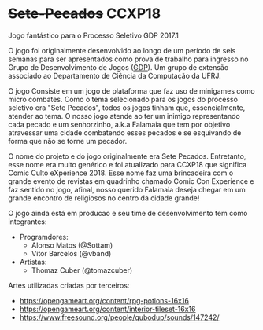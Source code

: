 # ~~Sete-Pecados~~ CCXP18
Jogo fantástico para o Processo Seletivo GDP 2017.1

O jogo foi originalmente desenvolvido ao longo de um período de seis semanas para ser apresentados como prova de trabalho para ingresso no Grupo de Desenvolvimento de Jogos ([GDP](http://www.gamedevproject.com.br/)). Um grupo de extensão associado ao Departamento de Ciência da Computação da UFRJ.

O jogo Consiste em um jogo de plataforma que faz uso de minigames como micro combates. Como o tema selecionado para os jogos do processo seletivo era "Sete Pecados", todos os jogos tinham que, essencialmente, atender ao tema. O nosso jogo atende ao ter um inimigo representando cada pecado e um senhorzinho, a.k.a Falamaia que tem por objetivo atravessar uma cidade combatendo esses pecados e se esquivando de forma que não se torne um pecador.

O nome do projeto e do jogo originalmente era Sete Pecados. Entretanto, esse nome era muito genérico e foi atualizado para CCXP18 que significa Comic Culto eXperience 2018. Esse nome faz uma brincadeira com o grande evento de revistas em quadrinho chamado Comic Con Experience e faz sentido no jogo, afinal, nosso querido Falamaia deseja chegar em um grande encontro de religiosos no centro da cidade grande!


O jogo ainda está em producao e seu time de desenvolvimento tem como integrantes:
* Programdores:
  * Alonso Matos (@Sottam)
  * Vitor Barcelos (@vband)
* Artistas:
  * Thomaz Cuber (@tomazcuber)

Artes utilizadas criadas por terceiros:
* https://opengameart.org/content/rpg-potions-16x16
* https://opengameart.org/content/interior-tileset-16x16
* https://www.freesound.org/people/qubodup/sounds/147242/
